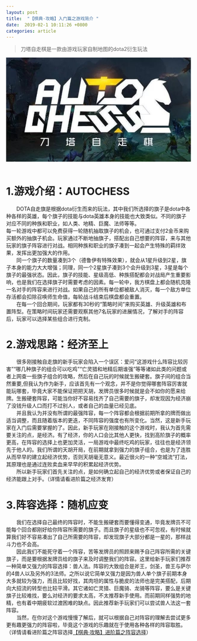 ```yaml
---
layout: post
title:  "【棋典·攻略】入门篇之游戏简介 "
date:  2019-02-1 10:11:26 +0800
categories: article
---
```

> 刀塔自走棋是一款由游戏玩家自制地图的dota2衍生玩法

<center><img src="/images/2019-02-22-12-19-54.jpg"></center> 
<br/>

#  1.游戏介绍：AUTOCHESS  
&emsp;&emsp;DOTA自走旗是根据dota衍生而来的玩法，其中我们所选择的旗子是dota中各种各样的英雄，每个旗子的技能与dota英雄本身的技能也大致类似。不同的旗子对应不同的种族和职业，如人类、地精、巨魔、法师等等。  
每一轮游戏中都可以免费获得一轮随机抽取旗子的机会，也可通过支付2金币来购买额外的抽旗子机会。玩家通过不断地抽旗子，搭配出自己想要的阵容，来与其他玩家的旗子阵容进行对战。相同种族和职业的旗子凑到一起会产生特殊的羁绊效果，发挥出更加强大的作用。  
&emsp;&emsp;同一个旗子的数量凑到3个（德鲁伊有特殊效果），就会从1星升级到2星，旗子本身的能力大大增强；同理，同一个2星旗子凑到3个会升级到3星，3星是每个旗子的最强状态。因此，旗子的技能、星级高低、种族搭配都会对战局产生重要影响，也是我们在选择旗子时需要考虑的因素。每一轮中，我方棋盘上都会随机克隆一名对手的阵容来进行对战。如果自己的所有单位都被敌人消灭，每一个敌方单位存活都会扣除召唤师生命值，每轮战斗结束后棋盘都会重置。  
&emsp;&emsp;在每一个回合期间，玩家都有30秒的“策略时间”来购买英雄、升级英雄和布置阵型。在策略时间玩家还需要观察其他7名玩家的进展情况，了解对手的阵容后，玩家可以选择某些组合进行克制。  
#  2.游戏思路：经济至上  
&emsp;&emsp;很多刚接触自走旗的新手玩家会陷入一个误区：爱问“这游戏什么阵容比较厉害”“哪几种旗子的组合可以吃鸡”“亡灵猎和地精后期谁强”等等诸如此类的问题或者上网查一些旗子组合的攻略，然后在自己玩的时候就生搬硬套。旗子间的组合当然重要,但我认为作为新手，应该首先有一个观念，并不是你觉得哪套阵容厉害就能玩哪套，毕竟大家不能保证把把天胡，发牌员很多时候就是会不如你的愿来给牌。生搬硬套阵容，可能当你好不容易找齐了自己需要的旗子，却发现因为经济崩了没钱升级人口而打不过别人，或者自己的血量已经见底。  
&emsp;&emsp;并且我认为并没有所谓的最强阵容，每一个阵容都会根据前期所拿的牌而做出适当调整，而且随着版本的更迭，不同阵容的强度也有所变化。当然，这是新手玩家在入门后需要掌握的了。因此，新手玩家在刚接触的这个游戏时，我认为首先需要关注的点，是经济。有了经济，你的人口会比其他人更快，找到高阶旗子的概率更高，在阵容的选择上也更加灵活，一局游戏中最终吃鸡的玩家，往往也是经济领先于他人的。我们所谓的天胡开局，在前期就拿到强力的旗子组合，也是为了连胜从而早早的建立起经济优势，否则天胡毫无意义。最近很火的一种“空城流”打法，其原理也是通过连败卖血来早早的积累起经济优势。  
&emsp;&emsp;所以新手玩家们首先关注的点，是如何确立起自己的经济优势或者保证自己的经济能跟上对手。（详情请看进阶篇之经济发育）  
#  3.阵容选择：随机应变  
&emsp;&emsp;我们在选择自己最终的阵容时，不能生搬硬套而要懂得变通，毕竟发牌员不可能每个回合都刚好给你阵容所需要的旗子。而且旗子的星级也不可忽视，有时候就算我们好不容易凑出了自己所需要的阵容，却发现旗子大部分都是一星的，那样战斗力也不会高。  
&emsp;&emsp;因此我们不能死守着一个阵容，苦等发牌员的照顾来赐予自己阵容所需的关键旗子，而是要根据发牌员给的旗子来及时调整我们的阵容。这里给新手玩家们推荐一种简单又强力的阵容选择：兽人法。阵容的大致组合是斧王，剑圣，兽王与萨尔的4兽人以及另外的3法师。之所以说它简单又强力是因为兽人单个旗子前期本身大多就较为强力，而且比较好找，其肉坦的属性与脆皮的法师也是完美搭配，后期向大招流的转型也比较平滑。其它诸如亡灵猎、巨魔骑、龙骑等阵容，要么是关键旗子比较难找，要么对经济的要求太高，不太推荐新手使用。而前期同样强势的地精，也有着中期疲软过渡困难的缺点。因此推荐新手玩家们可以尝试兽人法这一套阵容。  
&emsp;&emsp;当然，在你对这个游戏慢慢了解后，就可以根据自己对阵容的理解去尝试更多更有趣更强力的阵容啦，毕竟这个游戏的乐趣就在于使用各种各样的阵容取胜。（详情请看进阶篇之阵容选择[【棋典·攻略】进阶篇之阵容选择](http://www.qidianautochess.com/2018/05/10/%E6%A3%8B%E5%85%B8-%E6%94%BB%E7%95%A5-%E8%BF%9B%E9%98%B6%E7%AF%87%E4%B9%8B%E9%98%B5%E5%AE%B9%E9%80%89%E6%8B%A9.html)）  
